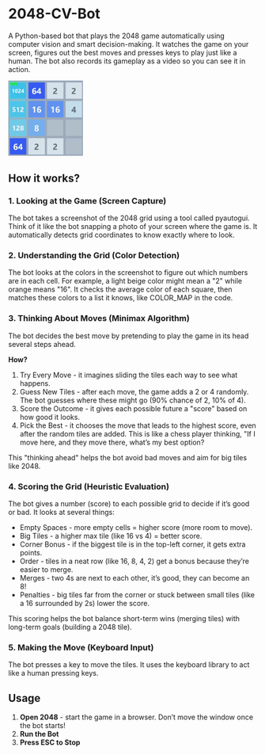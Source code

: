 # 2048-CV-Bot

A Python-based bot that plays the 2048 game automatically using computer vision and smart decision-making. It watches the game on your screen, figures out the best moves and presses keys to play just like a human. The bot also records its gameplay as a video so you can see it in action.

<img src="img/example.gif" alt="example" width=30%>

## How it works?

### 1. Looking at the Game (Screen Capture)
The bot takes a screenshot of the 2048 grid using a tool called pyautogui. Think of it like the bot snapping a photo of your screen where the game is. It automatically detects grid coordinates to know exactly where to look.

### 2. Understanding the Grid (Color Detection)
The bot looks at the colors in the screenshot to figure out which numbers are in each cell. For example, a light beige color might mean a "2" while orange means "16". It checks the average color of each square, then matches these colors to a list it knows, like COLOR_MAP in the code.

### 3. Thinking About Moves (Minimax Algorithm)
The bot decides the best move by pretending to play the game in its head several steps ahead.

**How?** <br>
1. Try Every Move - it imagines sliding the tiles each way to see what happens.
2. Guess New Tiles - after each move, the game adds a 2 or 4 randomly. The bot guesses where these might go (90% chance of 2, 10% of 4).
3. Score the Outcome - it gives each possible future a "score" based on how good it looks.
4. Pick the Best - it chooses the move that leads to the highest score, even after the random tiles are added. This is like a chess player thinking, "If I move here, and they move there, what’s my best option?

This "thinking ahead" helps the bot avoid bad moves and aim for big tiles like 2048.

### 4. Scoring the Grid (Heuristic Evaluation)
The bot gives a number (score) to each possible grid to decide if it’s good or bad.
It looks at several things: <br>
- Empty Spaces - more empty cells = higher score (more room to move).
- Big Tiles - a higher max tile (like 16 vs 4) = better score.
- Corner Bonus - if the biggest tile is in the top-left corner, it gets extra points.
- Order - tiles in a neat row (like 16, 8, 4, 2) get a bonus because they’re easier to merge.
- Merges - two 4s are next to each other, it’s good, they can become an 8!
- Penalties - big tiles far from the corner or stuck between small tiles (like a 16 surrounded by 2s) lower the score.

This scoring helps the bot balance short-term wins (merging tiles) with long-term goals (building a 2048 tile).

### 5. Making the Move (Keyboard Input)
The bot presses a key to move the tiles. It uses the keyboard library to act like a human pressing keys.

## Usage
1. **Open 2048** - 
start the game in a browser. Don’t move the window once the bot starts!
2. **Run the Bot**
3. **Press ESC to Stop**

